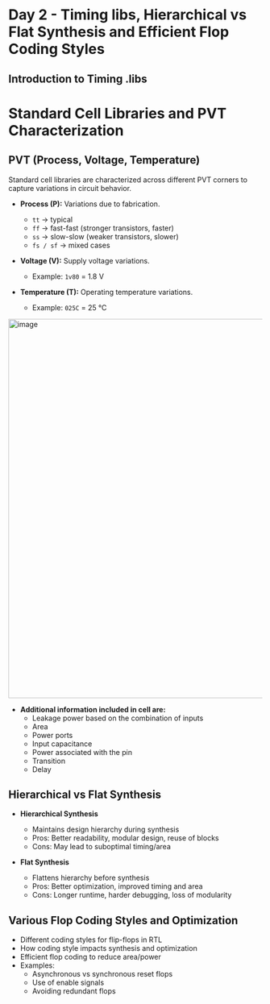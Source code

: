 # Day 2 - Timing libs, Hierarchical vs Flat Synthesis and Efficient Flop Coding Styles

## Introduction to Timing .libs
# Standard Cell Libraries and PVT Characterization

## PVT (Process, Voltage, Temperature)
Standard cell libraries are characterized across different PVT corners to capture variations in circuit behavior.

- **Process (P):** Variations due to fabrication.  
  - `tt` → typical  
  - `ff` → fast-fast (stronger transistors, faster)  
  - `ss` → slow-slow (weaker transistors, slower)  
  - `fs / sf` → mixed cases  

- **Voltage (V):** Supply voltage variations.  
  - Example: `1v80` = 1.8 V  

- **Temperature (T):** Operating temperature variations.  
  - Example: `025C` = 25 °C
<img width="910" height="753" alt="image" src="https://github.com/user-attachments/assets/4e05901e-c66c-43a7-9280-8a9319e687b8" />

- **Additional information included in cell are:**
    - Leakage power based on the combination of inputs
    - Area
    - Power ports
    - Input capacitance
    - Power associated with the pin
    - Transition
    - Delay

      
## Hierarchical vs Flat Synthesis
- **Hierarchical Synthesis**
  - Maintains design hierarchy during synthesis  
  - Pros: Better readability, modular design, reuse of blocks  
  - Cons: May lead to suboptimal timing/area  

- **Flat Synthesis**
  - Flattens hierarchy before synthesis  
  - Pros: Better optimization, improved timing and area  
  - Cons: Longer runtime, harder debugging, loss of modularity  

## Various Flop Coding Styles and Optimization
- Different coding styles for flip-flops in RTL  
- How coding style impacts synthesis and optimization  
- Efficient flop coding to reduce area/power  
- Examples:
  - Asynchronous vs synchronous reset flops  
  - Use of enable signals  
  - Avoiding redundant flops  

